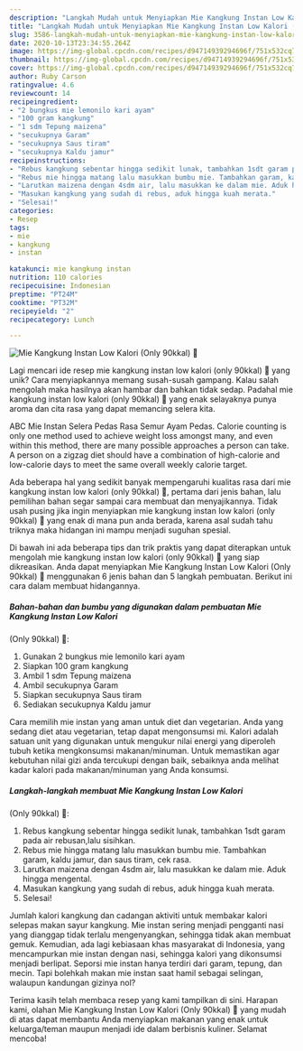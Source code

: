 ```yaml
---
description: "Langkah Mudah untuk Menyiapkan Mie Kangkung Instan Low Kalori (Only 90kkal) 🍃, Lezat"
title: "Langkah Mudah untuk Menyiapkan Mie Kangkung Instan Low Kalori (Only 90kkal) 🍃, Lezat"
slug: 3586-langkah-mudah-untuk-menyiapkan-mie-kangkung-instan-low-kalori-only-90kkal-lezat
date: 2020-10-13T23:34:55.264Z
image: https://img-global.cpcdn.com/recipes/d94714939294696f/751x532cq70/mie-kangkung-instan-low-kalori-only-90kkal-🍃-foto-resep-utama.jpg
thumbnail: https://img-global.cpcdn.com/recipes/d94714939294696f/751x532cq70/mie-kangkung-instan-low-kalori-only-90kkal-🍃-foto-resep-utama.jpg
cover: https://img-global.cpcdn.com/recipes/d94714939294696f/751x532cq70/mie-kangkung-instan-low-kalori-only-90kkal-🍃-foto-resep-utama.jpg
author: Ruby Carson
ratingvalue: 4.6
reviewcount: 14
recipeingredient:
- "2 bungkus mie lemonilo kari ayam"
- "100 gram kangkung"
- "1 sdm Tepung maizena"
- "secukupnya Garam"
- "secukupnya Saus tiram"
- "secukupnya Kaldu jamur"
recipeinstructions:
- "Rebus kangkung sebentar hingga sedikit lunak, tambahkan 1sdt garam pada air rebusan,lalu sisihkan."
- "Rebus mie hingga matang lalu masukkan bumbu mie. Tambahkan garam, kaldu jamur, dan saus tiram, cek rasa."
- "Larutkan maizena dengan 4sdm air, lalu masukkan ke dalam mie. Aduk hingga mengental."
- "Masukan kangkung yang sudah di rebus, aduk hingga kuah merata."
- "Selesai!"
categories:
- Resep
tags:
- mie
- kangkung
- instan

katakunci: mie kangkung instan 
nutrition: 110 calories
recipecuisine: Indonesian
preptime: "PT24M"
cooktime: "PT32M"
recipeyield: "2"
recipecategory: Lunch

---
```



![Mie Kangkung Instan Low Kalori
(Only 90kkal) 🍃](https://img-global.cpcdn.com/recipes/d94714939294696f/751x532cq70/mie-kangkung-instan-low-kalori-only-90kkal-🍃-foto-resep-utama.jpg)

Lagi mencari ide resep mie kangkung instan low kalori
(only 90kkal) 🍃 yang unik? Cara menyiapkannya memang susah-susah gampang. Kalau salah mengolah maka hasilnya akan hambar dan bahkan tidak sedap. Padahal mie kangkung instan low kalori
(only 90kkal) 🍃 yang enak selayaknya punya aroma dan cita rasa yang dapat memancing selera kita.

ABC Mie Instan Selera Pedas Rasa Semur Ayam Pedas. Calorie counting is only one method used to achieve weight loss amongst many, and even within this method, there are many possible approaches a person can take. A person on a zigzag diet should have a combination of high-calorie and low-calorie days to meet the same overall weekly calorie target.

Ada beberapa hal yang sedikit banyak mempengaruhi kualitas rasa dari mie kangkung instan low kalori
(only 90kkal) 🍃, pertama dari jenis bahan, lalu pemilihan bahan segar sampai cara membuat dan menyajikannya. Tidak usah pusing jika ingin menyiapkan mie kangkung instan low kalori
(only 90kkal) 🍃 yang enak di mana pun anda berada, karena asal sudah tahu triknya maka hidangan ini mampu menjadi suguhan spesial.


Di bawah ini ada beberapa tips dan trik praktis yang dapat diterapkan untuk mengolah mie kangkung instan low kalori
(only 90kkal) 🍃 yang siap dikreasikan. Anda dapat menyiapkan Mie Kangkung Instan Low Kalori
(Only 90kkal) 🍃 menggunakan 6 jenis bahan dan 5 langkah pembuatan. Berikut ini cara dalam membuat hidangannya.

<!--inarticleads1-->

##### Bahan-bahan dan bumbu yang digunakan dalam pembuatan Mie Kangkung Instan Low Kalori
(Only 90kkal) 🍃:

1. Gunakan 2 bungkus mie lemonilo kari ayam
1. Siapkan 100 gram kangkung
1. Ambil 1 sdm Tepung maizena
1. Ambil secukupnya Garam
1. Siapkan secukupnya Saus tiram
1. Sediakan secukupnya Kaldu jamur


Cara memilih mie instan yang aman untuk diet dan vegetarian. Anda yang sedang diet atau vegetarian, tetap dapat mengonsumsi mi. Kalori adalah satuan unit yang digunakan untuk mengukur nilai energi yang diperoleh tubuh ketika mengkonsumsi makanan/minuman. Untuk memastikan agar kebutuhan nilai gizi anda tercukupi dengan baik, sebaiknya anda melihat kadar kalori pada makanan/minuman yang Anda konsumsi. 

<!--inarticleads2-->

##### Langkah-langkah membuat Mie Kangkung Instan Low Kalori
(Only 90kkal) 🍃:

1. Rebus kangkung sebentar hingga sedikit lunak, tambahkan 1sdt garam pada air rebusan,lalu sisihkan.
1. Rebus mie hingga matang lalu masukkan bumbu mie. Tambahkan garam, kaldu jamur, dan saus tiram, cek rasa.
1. Larutkan maizena dengan 4sdm air, lalu masukkan ke dalam mie. Aduk hingga mengental.
1. Masukan kangkung yang sudah di rebus, aduk hingga kuah merata.
1. Selesai!


Jumlah kalori kangkung dan cadangan aktiviti untuk membakar kalori selepas makan sayur kangkung. Mie instan sering menjadi pengganti nasi yang dianggap tidak terlalu mengenyangkan, sehingga tidak akan membuat gemuk. Kemudian, ada lagi kebiasaan khas masyarakat di Indonesia, yang mencampurkan mie instan dengan nasi, sehingga kalori yang dikonsumsi menjadi berlipat. Seporsi mie instan hanya terdiri dari garam, tepung, dan mecin. Tapi bolehkah makan mie instan saat hamil sebagai selingan, walaupun kandungan gizinya nol? 

Terima kasih telah membaca resep yang kami tampilkan di sini. Harapan kami, olahan Mie Kangkung Instan Low Kalori
(Only 90kkal) 🍃 yang mudah di atas dapat membantu Anda menyiapkan makanan yang enak untuk keluarga/teman maupun menjadi ide dalam berbisnis kuliner. Selamat mencoba!
